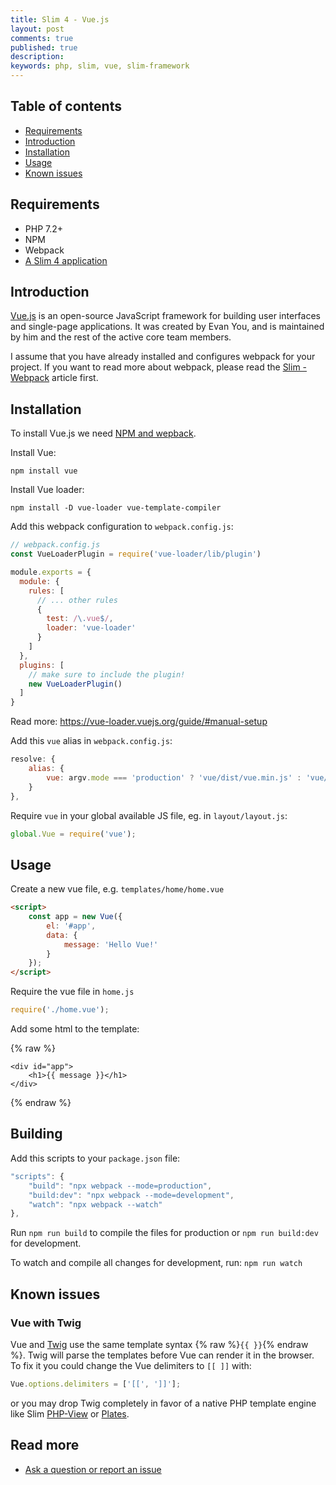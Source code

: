 ```yaml
---
title: Slim 4 - Vue.js
layout: post
comments: true
published: true
description:
keywords: php, slim, vue, slim-framework
---
```


## Table of contents

* [Requirements](#requirements)
* [Introduction](#introduction)
* [Installation](#installation)
* [Usage](#usage)
* [Known issues](#known-issues)

## Requirements

* PHP 7.2+
* NPM
* Webpack
* [A Slim 4 application](https://odan.github.io/2019/11/05/slim4-tutorial.html)

## Introduction

[Vue.js](https://vuejs.org/) is an open-source JavaScript framework for building 
user interfaces and single-page applications. It was created by Evan You, 
and is maintained by him and the rest of the active core team members.

I assume that you have already installed and configures webpack for your project.
If you want to read more about webpack, please read the 
[Slim - Webpack](https://odan.github.io/2019/09/21/slim4-compiling-assets-with-webpack.html)
article first.

## Installation

To install Vue.js we need [NPM and wepback](https://vuejs.org/v2/guide/installation.html#NPM).

Install Vue:

```
npm install vue
```

Install Vue loader:

```
npm install -D vue-loader vue-template-compiler
```

Add this webpack configuration to `webpack.config.js`:

```js
// webpack.config.js
const VueLoaderPlugin = require('vue-loader/lib/plugin')

module.exports = {
  module: {
    rules: [
      // ... other rules
      {
        test: /\.vue$/,
        loader: 'vue-loader'
      }
    ]
  },
  plugins: [
    // make sure to include the plugin!
    new VueLoaderPlugin()
  ]
}
```

Read more: <https://vue-loader.vuejs.org/guide/#manual-setup>

Add this `vue` alias in `webpack.config.js`:

```js
resolve: {
    alias: {
        vue: argv.mode === 'production' ? 'vue/dist/vue.min.js' : 'vue/dist/vue.js'
    }
},
```

Require `vue` in your global available JS file, eg. in `layout/layout.js`:

```js
global.Vue = require('vue');
```

## Usage

Create a new vue file, e.g. `templates/home/home.vue`

```html
<script>
    const app = new Vue({
        el: '#app',
        data: {
            message: 'Hello Vue!'
        }
    });
</script>
```

Require the vue file in `home.js`

```js
require('./home.vue');
```

Add some html to the template:

{% raw %}
```twig
<div id="app">
    <h1>{{ message }}</h1>
</div>
```
{% endraw %}

## Building

Add this scripts to your `package.json` file:

```js
"scripts": {
    "build": "npx webpack --mode=production",
    "build:dev": "npx webpack --mode=development",
    "watch": "npx webpack --watch"
},
```

Run `npm run build` to compile the files for production or `npm run build:dev` for development.

To watch and compile all changes for development, run: `npm run watch`

## Known issues

### Vue with Twig

Vue and [Twig](https://twig.symfony.com/) use the same template syntax {% raw %}`{{ }}`{% endraw %}. 
Twig will parse the templates before Vue can render it in the browser.
To fix it you could change the Vue delimiters to `[[ ]]` with: 

```js
Vue.options.delimiters = ['[[', ']]'];
```

or you may drop Twig completely in favor of a native PHP template 
engine like Slim [PHP-View](https://github.com/slimphp/PHP-View) 
or [Plates](https://platesphp.com/).

## Read more

* [Ask a question or report an issue](https://github.com/odan/slim4-tutorial/issues)
